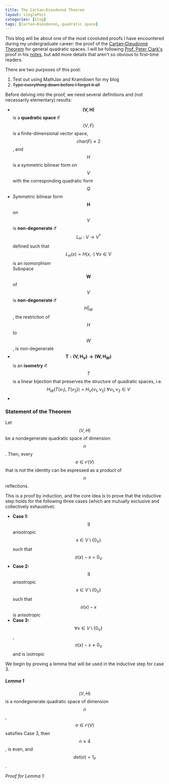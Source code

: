 ```yaml
---
title: The Cartan–Dieudonné Theorem
layout: singlePost
categories: [blog]
tags: [Cartan–Dieudonné, quadratic space]
---
```


This blog will be about one of the most covoluted proofs I have encountered during my undergraduate career: the proof of the [Cartan–Dieudonné Theorem](https://en.wikipedia.org/wiki/Cartan–Dieudonné_theorem) for general quadratic spaces. I will be following [Prof. Peter Clark's](http://math.uga.edu/~pete/) proof in his [notes](http://math.uga.edu/~pete/quadraticforms.pdf), but add more details that aren't so obvious to first-time readers. 

There are two purposes of this post:
1. Test out using MathJax and Kramdown for my blog
2. ~~Type everything down before I forget it all~~

Before delving into the proof, we need several definitions and (not necessarily elementary) results: 
- $$\mathbf{(V, H)}$$ is a **quadratic space** if <br>
$$(V, F)$$ is a finite-dimensional vector space, $$char(F) \neq 2$$, and $$H$$ is a symmetric bilinear form on $$V$$ with the corresponding quadratic form $$Q$$ 
- Symmetric bilinear form $$\mathbf{H}$$ on $$V$$ is **non-degenerate** if <br>
$$L_H: V \to V^* $$ defined such that $$L_H(x) = H(x, \cdot) \ \forall x \in V$$ is an isomorphism <br>
Subspace $$\mathbf{W}$$ of $$V$$ is **non-degenerate** if <br>
$$H\vert_W$$, the restriction of $$H$$ to $$W$$, is non-degenerate
- $$\mathbf{T: (V, H_V) \to (W, H_W)}$$ is an **isometry** if <br>
$$T$$ is a linear bijection that preserves the structure of quadratic spaces, 
i.e. $$H_W(T(v_1), T(v_2)) = H_V(v_1, v_2) \ \forall v_1, v_2 \in V$$
- 



### Statement of the Theorem

Let $$(V, H)$$ be a nondegenerate quadratic space of dimension $$n$$. Then, every $$\sigma \in \mathcal{O}(V)$$ that is not the identity can be expressed as a product of $$n$$ reflections. 


This is a proof by induction, and the core idea is to prove that the inductive step holds for the following three cases (which are mutually exclusive and collectively exhaustive): 
- **Case 1:** $$\exists$$ anisotropic $$x \in V \setminus \{0_V\}$$ such that $$\sigma(x) - x = 0_V$$
- **Case 2:** $$\exists$$ anisotropic $$x \in V \setminus \{0_V\}$$ such that $$\sigma(x) - x$$ is anisotropic
- **Case 3:** $$\forall x \in V \setminus \{0_V\}$$, $$\sigma(x) - x \neq 0_V$$ and is isotropic

We begin by proving a lemma that will be used in the inductive step for case 3. 

##### Lemma 1

$$(V, H)$$ is a nondegenerate quadratic space of dimension $$n$$, $$\sigma \in \mathcal{O}(V)$$ satisfies Case 3, then $$n \geq 4$$, is even, and $$det(\sigma) = 1_F$$. 

_Proof for Lemma 1:_









